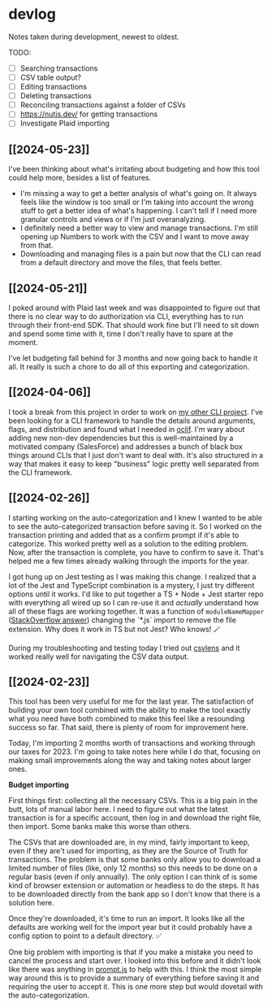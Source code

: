 # devlog

Notes taken during development, newest to oldest. 

TODO:
- [ ] Searching transactions
- [ ] CSV table output?
- [ ] Editing transactions
- [ ] Deleting transactions
- [ ] Reconciling transactions against a folder of CSVs
- [ ] https://nutjs.dev/ for getting transactions
- [ ] Investigate Plaid importing

## [[2024-05-23]]

I've been thinking about what's irritating about budgeting and how this tool could help more, besides a list of features.

- I'm missing a way to get a better analysis of what's going on. It always feels like the window is too small or I'm taking into account the wrong stuff to get a better idea of what's happening. I can't tell if I need more granular controls and views or if I'm just overanalyzing.
- I definitely need a better way to view and manage transactions. I'm still opening up Numbers to work with the CSV and I want to move away from that.
- Downloading and managing files is a pain but now that the CLI can read from a default directory and move the files, that feels better. 

## [[2024-05-21]]

I poked around with Plaid last week and was disappointed to figure out that there is no clear way to do authorization via CLI, everything has to run through their front-end SDK. That should work fine but I'll need to sit down and spend some time with it, time I don't really have to spare at the moment. 

I've let budgeting fall behind for 3 months and now going back to handle it all. It really is such a chore to do all of this exporting and categorization. 

## [[2024-04-06]]

I took a break from this project in order to work on [my other CLI project](https://github.com/joshcanhelp/api-getter). I've been looking for a CLI framework to handle the details around arguments, flags, and distribution and found what I needed in [oclif](https://oclif.io). I'm wary about adding new non-dev dependencies but this is well-maintained by a motivated company (SalesForce) and addresses a bunch of black box things around CLIs that I just don't want to deal with. It's also structured in a way that makes it easy to keep "business" logic pretty well separated from the CLI framework.  

## [[2024-02-26]]

I starting working on the auto-categorization and I knew I wanted to be able to see the auto-categorized transaction before saving it. So I worked on the transaction printing and added that as a confirm prompt if it's able to categorize. This worked pretty well as a solution to the editing problem. Now, after the transaction is complete, you have to confirm to save it. That's helped me a few times already walking through the imports for the year. 

I got hung up on Jest testing as I was making this change. I realized that a lot of the Jest and TypeScript combination is a mystery, I just try different options until it works. I'd like to put together a TS + Node + Jest starter repo with everything all wired up so I can re-use it and *actually* understand how all of these flags are working together. It was a function of `moduleNameMapper` ([StackOverflow answer]([https://stackoverflow.com/a/69598249](https://stackoverflow.com/a/69598249))) changing the `*.js` import to remove the file extension. Why does it work in TS but not Jest? Who knows! 🪄

During my troubleshooting and testing today I tried out [csvlens](https://github.com/YS-L/csvlens) and it worked really well for navigating the CSV data output. 

## [[2024-02-23]]

This tool has been very useful for me for the last year. The satisfaction of building your own tool combined with the ability to make the tool exactly what you need have both combined to make this feel like a resounding success so far. That said, there is plenty of room for improvement here. 

Today, I'm importing 2 months worth of transactions and working through our taxes for 2023. I'm going to take notes here while I do that, focusing on making small improvements along the way and taking notes about larger ones. 

**Budget importing**

First things first: collecting all the necessary CSVs. This is a big pain in the butt, lots of manual labor here. I need to figure out what the latest transaction is for a specific account, then log in and download the right file, then import. Some banks make this worse than others. 

The CSVs that are downloaded are, in my mind, fairly important to keep, even if they are't used for importing, as they are the Source of Truth for transactions. The problem is that some banks only allow you to download a limited number of files (like, only 12 months) so this needs to be done on a regular basis (even if only annually). The only option I can think of is some kind of browser extension or automation or headless to do the steps. It has to be downloaded directly from the bank app so I don't know that there is a solution here. 

Once they're downloaded, it's time to run an import. It looks like all the defaults are working well for the import year but it could probably have a config option to point to a default directory. ✅

One big problem with importing is that if you make a mistake you need to cancel the process and start over. I looked into this before and it didn't look like there was anything in [prompt.js](https://www.npmjs.com/package/prompt) to help with this. I think the most simple way around this is to provide a summary of everything before saving it and requiring the user to accept it. This is one more step but would dovetail with the auto-categorization.